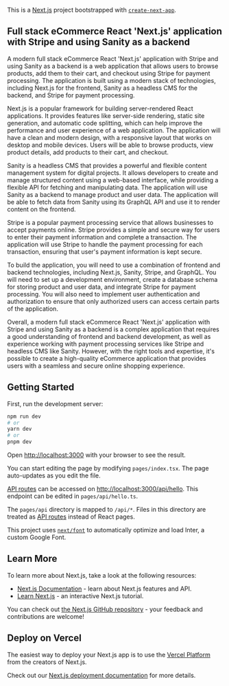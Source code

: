 This is a [Next.js](https://nextjs.org/) project bootstrapped with [`create-next-app`](https://github.com/vercel/next.js/tree/canary/packages/create-next-app).

## Full stack eCommerce React 'Next.js' application with Stripe and using Sanity as a backend
A modern full stack eCommerce React 'Next.js' application with Stripe and using Sanity as a backend is a web application that allows users to browse products, add them to their cart, and checkout using Stripe for payment processing. The application is built using a modern stack of technologies, including Next.js for the frontend, Sanity as a headless CMS for the backend, and Stripe for payment processing.

Next.js is a popular framework for building server-rendered React applications. It provides features like server-side rendering, static site generation, and automatic code splitting, which can help improve the performance and user experience of a web application. The application will have a clean and modern design, with a responsive layout that works on desktop and mobile devices. Users will be able to browse products, view product details, add products to their cart, and checkout.

Sanity is a headless CMS that provides a powerful and flexible content management system for digital projects. It allows developers to create and manage structured content using a web-based interface, while providing a flexible API for fetching and manipulating data. The application will use Sanity as a backend to manage product and user data. The application will be able to fetch data from Sanity using its GraphQL API and use it to render content on the frontend.

Stripe is a popular payment processing service that allows businesses to accept payments online. Stripe provides a simple and secure way for users to enter their payment information and complete a transaction. The application will use Stripe to handle the payment processing for each transaction, ensuring that user's payment information is kept secure.

To build the application, you will need to use a combination of frontend and backend technologies, including Next.js, Sanity, Stripe, and GraphQL. You will need to set up a development environment, create a database schema for storing product and user data, and integrate Stripe for payment processing. You will also need to implement user authentication and authorization to ensure that only authorized users can access certain parts of the application.

Overall, a modern full stack eCommerce React 'Next.js' application with Stripe and using Sanity as a backend is a complex application that requires a good understanding of frontend and backend development, as well as experience working with payment processing services like Stripe and headless CMS like Sanity. However, with the right tools and expertise, it's possible to create a high-quality eCommerce application that provides users with a seamless and secure online shopping experience.






## Getting Started

First, run the development server:

```bash
npm run dev
# or
yarn dev
# or
pnpm dev
```

Open [http://localhost:3000](http://localhost:3000) with your browser to see the result.

You can start editing the page by modifying `pages/index.tsx`. The page auto-updates as you edit the file.

[API routes](https://nextjs.org/docs/api-routes/introduction) can be accessed on [http://localhost:3000/api/hello](http://localhost:3000/api/hello). This endpoint can be edited in `pages/api/hello.ts`.

The `pages/api` directory is mapped to `/api/*`. Files in this directory are treated as [API routes](https://nextjs.org/docs/api-routes/introduction) instead of React pages.

This project uses [`next/font`](https://nextjs.org/docs/basic-features/font-optimization) to automatically optimize and load Inter, a custom Google Font.

## Learn More

To learn more about Next.js, take a look at the following resources:

- [Next.js Documentation](https://nextjs.org/docs) - learn about Next.js features and API.
- [Learn Next.js](https://nextjs.org/learn) - an interactive Next.js tutorial.

You can check out [the Next.js GitHub repository](https://github.com/vercel/next.js/) - your feedback and contributions are welcome!

## Deploy on Vercel

The easiest way to deploy your Next.js app is to use the [Vercel Platform](https://vercel.com/new?utm_medium=default-template&filter=next.js&utm_source=create-next-app&utm_campaign=create-next-app-readme) from the creators of Next.js.

Check out our [Next.js deployment documentation](https://nextjs.org/docs/deployment) for more details.
